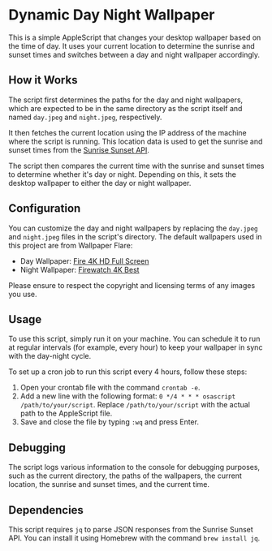 # Dynamic Day Night Wallpaper

This is a simple AppleScript that changes your desktop wallpaper based on the time of day. It uses your current location to determine the sunrise and sunset times and switches between a day and night wallpaper accordingly.

## How it Works

The script first determines the paths for the day and night wallpapers, which are expected to be in the same directory as the script itself and named `day.jpeg` and `night.jpeg`, respectively.

It then fetches the current location using the IP address of the machine where the script is running. This location data is used to get the sunrise and sunset times from the [Sunrise Sunset API](https://api.sunrise-sunset.org/).

The script then compares the current time with the sunrise and sunset times to determine whether it's day or night. Depending on this, it sets the desktop wallpaper to either the day or night wallpaper.

## Configuration

You can customize the day and night wallpapers by replacing the `day.jpeg` and `night.jpeg` files in the script's directory. The default wallpapers used in this project are from Wallpaper Flare:

- Day Wallpaper: [Fire 4K HD Full Screen](https://www.wallpaperflare.com/fire-4k-hd-full-screen-wallpaper-tealx/download)
- Night Wallpaper: [Firewatch 4K Best](https://www.wallpaperflare.com/firewatch-4k-best-wallpaper-temgv/download)

Please ensure to respect the copyright and licensing terms of any images you use.

## Usage

To use this script, simply run it on your machine. You can schedule it to run at regular intervals (for example, every hour) to keep your wallpaper in sync with the day-night cycle.

To set up a cron job to run this script every 4 hours, follow these steps:

1. Open your crontab file with the command `crontab -e`.
2. Add a new line with the following format: `0 */4 * * * osascript /path/to/your/script`. Replace `/path/to/your/script` with the actual path to the AppleScript file.
3. Save and close the file by typing `:wq` and press Enter.

## Debugging

The script logs various information to the console for debugging purposes, such as the current directory, the paths of the wallpapers, the current location, the sunrise and sunset times, and the current time.

## Dependencies

This script requires `jq` to parse JSON responses from the Sunrise Sunset API. You can install it using Homebrew with the command `brew install jq`.